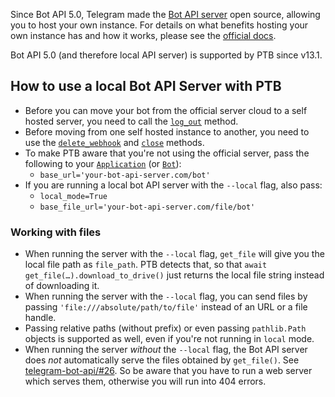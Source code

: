 Since Bot API 5.0, Telegram made the [Bot API server](https://github.com/tdlib/telegram-bot-api) open source, allowing you to host your own instance. For details on what benefits hosting your own instance has and how it works, please see the [official docs](https://core.telegram.org/bots/api#using-a-local-bot-api-server).

Bot API 5.0 (and therefore local API server) is supported by PTB since v13.1.

## How to use a local Bot API Server with PTB

* Before you can move your bot from the official server cloud to a self hosted server, you need to call the [`log_out`](https://python-telegram-bot.readthedocs.io/telegram.bot.html#telegram.Bot.log_out) method.
* Before moving from one self hosted instance to another, you need to use the [`delete_webhook`](https://python-telegram-bot.readthedocs.io/telegram.bot.html#telegram.Bot.delete_webhook) and [`close`](https://python-telegram-bot.readthedocs.io/telegram.bot.html#telegram.Bot.close) methods.
* To make PTB aware that you're not using the official server, pass the following to your [`Application`](https://python-telegram-bot.readthedocs.io/en/latest/telegram.ext.applicationbuilder.html#telegram.ext.ApplicationBuilder.base_file_url) (or [`Bot`](https://python-telegram-bot.readthedocs.io/en/latest/telegram.bot.html#telegram.Bot.params.base_url)):
  * `base_url='your-bot-api-server.com/bot'`
* If you are running a local bot API server with the `--local` flag, also pass:
  * `local_mode=True`
  * `base_file_url='your-bot-api-server.com/file/bot'`

### Working with files
* When running the server with the `--local` flag, `get_file` will give you the local file path as `file_path`. PTB detects that, so that `await get_file(…).download_to_drive()` just returns the local file string instead of downloading it.
* When running the server with the `--local` flag, you can send files by passing `'file:///absolute/path/to/file'` instead of an URL or a file handle.
* Passing relative paths (without prefix) or even passing `pathlib.Path` objects is supported as well, even if you're not running in `local` mode.
* When running the server *without* the `--local` flag, the Bot API server does *not* automatically serve the files obtained by `get_file()`. See [telegram-bot-api/#26](https://github.com/tdlib/telegram-bot-api/issues/26). So be aware that you have to run a web server which serves them, otherwise you will run into 404 errors.